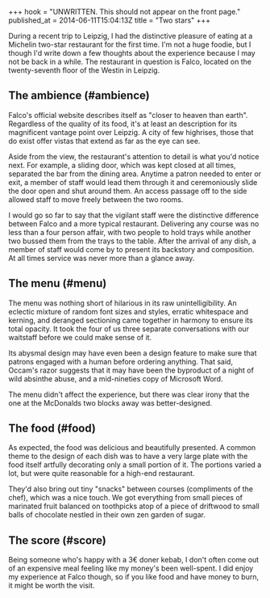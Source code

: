 +++
hook = "UNWRITTEN. This should not appear on the front page."
published_at = 2014-06-11T15:04:13Z
title = "Two stars"
+++

During a recent trip to Leipzig, I had the distinctive pleasure of eating at a
Michelin two-star restaurant for the first time. I'm not a huge foodie, but I
though I'd write down a few thoughts about the experience because I may not be
back in a while. The restaurant in question is Falco, located on the
twenty-seventh floor of the Westin in Leipzig.

## The ambience (#ambience)

Falco's official website describes itself as "closer to heaven than earth".
Regardless of the quality of its food, it's at least an description for its
magnificent vantage point over Leipzig. A city of few highrises, those that do
exist offer vistas that extend as far as the eye can see.

Aside from the view, the restaurant's attention to detail is what you'd notice
next. For example, a sliding door, which was kept closed at all times,
separated the bar from the dining area. Anytime a patron needed to enter or
exit, a member of staff would lead them through it and ceremoniously slide the
door open and shut around them. An access passage off to the side allowed staff
to move freely between the two rooms.

I would go so far to say that the vigilant staff were the distinctive
difference between Falco and a more typical restaurant. Delivering any course
was no less than a four person affair, with two people to hold trays while
another two bussed them from the trays to the table. After the arrival of any
dish, a member of staff would come by to present its backstory and composition.
At all times service was never more than a glance away.

## The menu (#menu)

The menu was nothing short of hilarious in its raw unintelligibility. An
eclectic mixture of random font sizes and styles, erratic whitespace and
kerning, and deranged sectioning came together in harmony to ensure its total
opacity. It took the four of us three separate conversations with our waitstaff
before we could make sense of it.

Its abysmal design may have even been a design feature to make sure that
patrons engaged with a human before ordering anything. That said, Occam's razor
suggests that it may have been the byproduct of a night of wild absinthe abuse,
and a mid-nineties copy of Microsoft Word.

The menu didn't affect the experience, but there was clear irony that the one
at the McDonalds two blocks away was better-designed.

## The food (#food)

As expected, the food was delicious and beautifully presented. A common theme
to the design of each dish was to have a very large plate with the food itself
artfully decorating only a small portion of it. The portions varied a lot, but
were quite reasonable for a high-end restaurant.

They'd also bring out tiny "snacks" between courses (compliments of the chef),
which was a nice touch. We got everything from small pieces of marinated fruit
balanced on toothpicks atop of a piece of driftwood to small balls of chocolate
nestled in their own zen garden of sugar.

## The score (#score)

Being someone who's happy with a 3€ doner kebab, I don't often come out of an
expensive meal feeling like my money's been well-spent. I did enjoy my
experience at Falco though, so if you like food and have money to burn, it
might be worth the visit.
